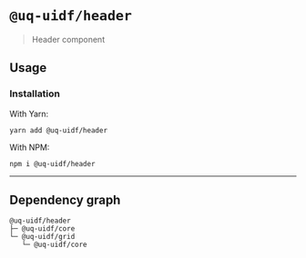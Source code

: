 # `@uq-uidf/header`

> Header component

## Usage

### Installation

With Yarn:
```shell
yarn add @uq-uidf/header
```

With NPM:
```shell
npm i @uq-uidf/header
```

---

## Dependency graph

```shell
@uq-uidf/header
├─ @uq-uidf/core
└─ @uq-uidf/grid
   └─ @uq-uidf/core
```